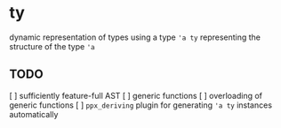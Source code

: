 # ty

dynamic representation of types using a type `'a ty` representing the structure of the type `'a`


## TODO

[ ] sufficiently feature-full AST
[ ] generic functions
[ ] overloading of generic functions
[ ] `ppx_deriving` plugin for generating `'a ty` instances automatically
